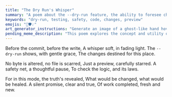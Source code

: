 ```yaml
---
title: "The Dry Run's Whisper"
summary: "A poem about the --dry-run feature, the ability to foresee changes without committing them."
keywords: "dry-run, testing, safety, code, changes, preview"
emojis: "👀🛡️💡"
art_generator_instructions: "Generate an image of a ghost-like hand hovering over a keyboard, with faint lines of code appearing and disappearing."
pending_meme_description: "This poem explores the concept and utility of a dry run in software development."
---
```


Before the commit, before the write,
A whisper soft, in fading light.
The `--dry-run` shows, with gentle grace,
The changes destined for this place.

No byte is altered, no file is scarred,
Just a preview, carefully starred.
A safety net, a thoughtful pause,
To check the logic, and its laws.

For in this mode, the truth's revealed,
What would be changed, what would be healed.
A silent promise, clear and true,
Of work completed, fresh and new.